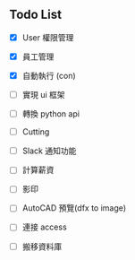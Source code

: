 ## Todo List

- [x] User 權限管理
- [x] 員工管理
- [x] 自動執行 (con)
- [ ] 實現 ui 框架
- [ ] 轉換 python api
- [ ] Cutting
- [ ] Slack 通知功能
- [ ] 計算薪資
- [ ] 影印
- [ ] AutoCAD 預覽(dfx to image)
- [ ] 連接 access
- [ ] 搬移資料庫

